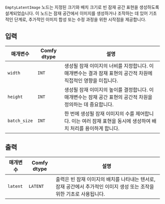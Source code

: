 `EmptyLatentImage` 노드는 지정된 크기와 배치 크기로 빈 잠재 공간 표현을 생성하도록 설계되었습니다. 이 노드는 잠재 공간에서 이미지를 생성하거나 조작하는 데 있어 기초적인 단계로, 추가적인 이미지 합성 또는 수정 과정을 위한 시작점을 제공합니다.

## 입력

| 매개변수 | Comfy dtype | 설명 |
|-----------|-------------|-------------|
| `width`   | `INT`       | 생성될 잠재 이미지의 너비를 지정합니다. 이 매개변수는 결과 잠재 표현의 공간적 차원에 직접적인 영향을 미칩니다. |
| `height`  | `INT`       | 생성될 잠재 이미지의 높이를 결정합니다. 이 매개변수는 잠재 공간 표현의 공간적 차원을 정의하는 데 중요합니다. |
| `batch_size` | `INT` | 한 번에 생성될 잠재 이미지의 수를 제어합니다. 이는 여러 잠재 표현을 동시에 생성하여 배치 처리를 용이하게 합니다. |

## 출력

| 매개변수 | Comfy dtype | 설명 |
|-----------|-------------|-------------|
| `latent`  | `LATENT`    | 출력은 빈 잠재 이미지의 배치를 나타내는 텐서로, 잠재 공간에서 추가적인 이미지 생성 또는 조작을 위한 기초로 사용됩니다. |
